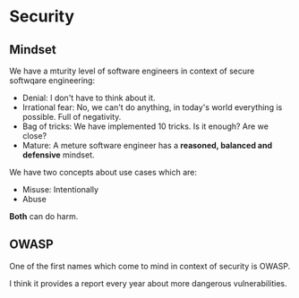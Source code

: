 # Security

## Mindset

We have a mturity level of software engineers in context of secure softwqare engineering:

- Denial: I don't have to think about it.
- Irrational fear: No, we can't do anything, in today's world everything is possible. Full of negativity.
- Bag of tricks: We have implemented 10 tricks. Is it enough? Are we close?
- Mature: A meture software engineer has a **reasoned, balanced and defensive** mindset.

We have two concepts about use cases which are:
- Misuse: Intentionally
- Abuse

**Both** can do harm.

## OWASP
 
One of the first names which come to mind in context of security is OWASP. 

I think it provides a report every year about more dangerous vulnerabilities.